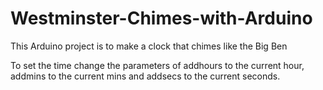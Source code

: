 # Westminster-Chimes-with-Arduino
This Arduino project is to make a clock that chimes like the Big Ben

To set the time change the parameters of addhours to the current hour, addmins to the current mins and addsecs to the current seconds.
